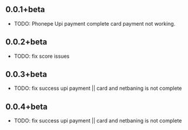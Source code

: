 ## 0.0.1+beta

* TODO: Phonepe Upi payment complete card payment not working.

## 0.0.2+beta

* TODO: fix score issues


## 0.0.3+beta

* TODO: fix success upi payment || card and netbaning is not complete

## 0.0.4+beta

* TODO: fix success upi payment || card and netbaning is not complete
